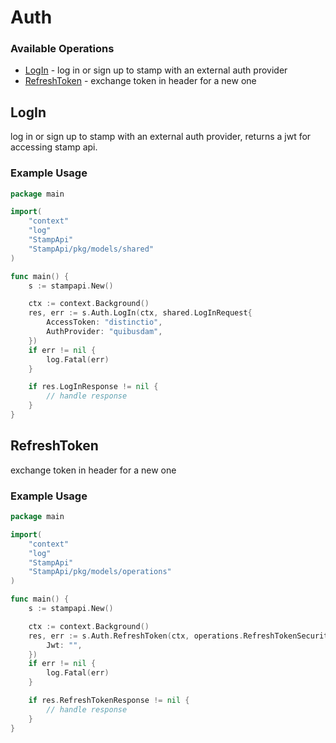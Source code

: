 # Auth

### Available Operations

* [LogIn](#login) - log in or sign up to stamp with an external auth provider
* [RefreshToken](#refreshtoken) - exchange token in header for a new one

## LogIn

log in or sign up to stamp with an external auth provider, returns a jwt for accessing stamp api.

### Example Usage

```go
package main

import(
	"context"
	"log"
	"StampApi"
	"StampApi/pkg/models/shared"
)

func main() {
    s := stampapi.New()

    ctx := context.Background()
    res, err := s.Auth.LogIn(ctx, shared.LogInRequest{
        AccessToken: "distinctio",
        AuthProvider: "quibusdam",
    })
    if err != nil {
        log.Fatal(err)
    }

    if res.LogInResponse != nil {
        // handle response
    }
}
```

## RefreshToken

exchange token in header for a new one

### Example Usage

```go
package main

import(
	"context"
	"log"
	"StampApi"
	"StampApi/pkg/models/operations"
)

func main() {
    s := stampapi.New()

    ctx := context.Background()
    res, err := s.Auth.RefreshToken(ctx, operations.RefreshTokenSecurity{
        Jwt: "",
    })
    if err != nil {
        log.Fatal(err)
    }

    if res.RefreshTokenResponse != nil {
        // handle response
    }
}
```
